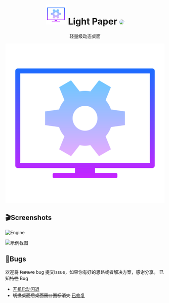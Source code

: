 <h1 align="center"><img src="icons/icons8-wallpaper-engine-64.png"> Light Paper <img src="https://avatars1.githubusercontent.com/u/46275725?s=60&u=015218e23b2de9165278766fe237a90055bbf9f6" style="border-radius:50%"></h1>
<p align="center">轻量级动态桌面 </p>

![Light Paper](icons/icons8-wallpaper-engine-512.png)



## 🎬Screenshots

![Engine](https://i.loli.net/2020/12/22/HinbZmfEPza4DKo.png)

![示例截图](https://i.loli.net/2020/12/21/DcvEdBojpsUMF1W.png)



## :bug:Bugs

欢迎将 <del>feature</del> bug 提交issue，如果你有好的思路或者解决方案，感谢分享。
已知<del>特性</del> Bug

- [开机启动闪退](https://github.com/thatboy-echo/LightPaper/issues/1)
- <del>切换桌面后桌面窗口图标消失</del> [已修复](https://github.com/thatboy-echo/LightPaper/commit/b86a4bd30728a3e879073ab73c08499fe4525a14)
